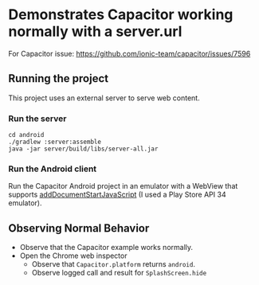 # Demonstrates Capacitor working normally with a server.url

For Capacitor issue: https://github.com/ionic-team/capacitor/issues/7596

## Running the project

This project uses an external server to serve web content.

### Run the server

```
cd android
./gradlew :server:assemble
java -jar server/build/libs/server-all.jar
```

### Run the Android client

Run the Capacitor Android project in an emulator with a WebView that supports [addDocumentStartJavaScript](https://developer.android.com/reference/androidx/webkit/WebViewCompat#addDocumentStartJavaScript(android.webkit.WebView,java.lang.String,java.util.Set%3Cjava.lang.String%3E)) (I used a Play Store API 34 emulator).

## Observing Normal Behavior

- Observe that the Capacitor example works normally.
- Open the Chrome web inspector
  - Observe that `Capacitor.platform` returns `android`.
  - Observe logged call and result for `SplashScreen.hide` 

